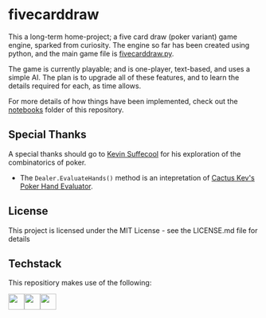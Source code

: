 # fivecarddraw

This a long-term home-project; a five card draw (poker variant) game engine, sparked from curiosity. The engine so far has been created using python, and the main game file is [fivecarddraw.py](fivecarddraw.py).

The game is currently playable; and is one-player, text-based, and uses a simple AI. The plan is to upgrade all of these features, and to learn the details required for each, as time allows.

For more details of how things have been implemented, check out the [notebooks](notebooks) folder of this repository.

## Special Thanks

A special thanks should go to [Kevin Suffecool](https://suffe.cool/) for his exploration of the combinatorics of poker.

* The ```Dealer.EvaluateHands()``` method is an intepretation of [Cactus Kev's Poker Hand Evaluator](http://suffe.cool/poker/evaluator.html).

## License

This project is licensed under the MIT License - see the LICENSE.md file for details

## Techstack

This repositiory makes use of the following:
<div style="display: flex">
  <a href="https://jupyter.org/" target="_blank"><img src="https://raw.githubusercontent.com/bgraham89/bgraham89/a6857c358a092cc3e8b11a8bb542e9563e69244b/techstack/jupyter.svg" width="32"></a>
  <a href="https://daringfireball.net/projects/markdown/" target="_blank"><img src="https://raw.githubusercontent.com/bgraham89/bgraham89/a6857c358a092cc3e8b11a8bb542e9563e69244b/techstack/markdown.svg" width="32"></a>
  <a href="https://www.python.org/" target="_blank"><img src="https://raw.githubusercontent.com/bgraham89/bgraham89/a6857c358a092cc3e8b11a8bb542e9563e69244b/techstack/python.svg" width="32"></a>
</div>
